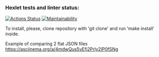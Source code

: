 ### Hexlet tests and linter status:
[![Actions Status](https://github.com/YuraOneAndOnly/qa-auto-engineer-javascript-project-87/actions/workflows/hexlet-check.yml/badge.svg)](https://github.com/YuraOneAndOnly/qa-auto-engineer-javascript-project-87/actions)
[![Maintainability](https://api.codeclimate.com/v1/badges/7a88c12c132a36f783bf/maintainability)](https://codeclimate.com/github/YuraOneAndOnly/qa-auto-engineer-javascript-project-87/maintainability)

To install, please, clone repository with 'git clone' and run 'make install' inside.

Example of comparing 2 flat JSON files https://asciinema.org/a/4mdwQus5vEfj2Prly2lP0fSNg
